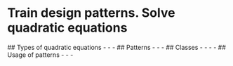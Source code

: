 # Train design patterns. Solve quadratic equations
<!--
  Стратегия, цепочка обязанностей, синглтон, фасад, интверсия управления и внедрение зависимостей.
  Проверка следования принципам ООП, СОЛИД
--!>
## Types of quadratic equations
-
-
-

## Patterns
-
-
-

## Classes 
-
-
-
-

## Usage of patterns
-
-
-

<!--
  Пути улучшения
--!>
